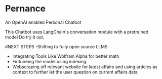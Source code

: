# Pernance
An OpenAI enabled Personal Chatbot


This Chatbot uses LangChain's conversation module with a pretrained model
Do try it out.


#NEXT STEPS
-Shifting to fully open source LLMS
- Integrating Tools Like Wolfram Alpha for better math 
- Fintuneing the model using indexing
- Webscraping off relevant website for latest affairs and using articles as context to further let the user question on current affairs data

